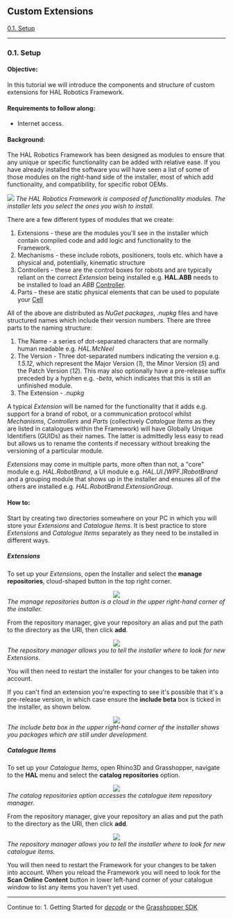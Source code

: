 ## Custom Extensions

[0.1. Setup](#01-setup)

---
### 0.1. Setup

#### Objective:

In this tutorial we will introduce the components and structure of custom extensions for HAL Robotics Framework.

#### Requirements to follow along:

- Internet access.

#### Background:

The HAL Robotics Framework has been designed as modules to ensure that any unique or specific functionality can be added with relative ease. If you have already installed the software you will have seen a list of some of those modules on the right-hand side of the installer, most of which add functionality, and compatibility, for specific robot OEMs.

[<img src="../../assets/images/Overview/01InstallerPackages.PNG">](../../assets/images/Overview/01InstallerPackages.PNG)
<em>The HAL Robotics Framework is composed of functionality modules. The installer lets you select the ones you wish to install.</em>

There are a few different types of modules that we create:
1. Extensions - these are the modules you'll see in the installer which contain compiled code and add logic and functionality to the Framework.
2. Mechanisms - these include robots, positioners, tools etc. which have a physical and, potentially, kinematic structure
3. Controllers - these are the control boxes for robots and are typically reliant on the correct _Extension_ being installed e.g. **HAL.ABB** needs to be installed to load an _ABB_ [Controller](../../Overview/Glossary.md#controller).
4. Parts - these are static physical elements that can be used to populate your [Cell](../../Overview/Glossary.md#cell)

All of the above are distributed as _NuGet packages_, _.nupkg_ files and have structured names which include their version numbers. There are three parts to the naming structure:
1. The Name - a series of dot-separated characters that are normally human readable e.g. _HAL.McNeel_
2. The Version - Three dot-separated numbers indicating the version e.g. _1.5.12_, which represent the Major Version (_1_), the Minor Version (_5_) and the Patch Version (_12_). This may also optionally have a pre-release suffix preceded by a hyphen e.g. _-beta_, which indicates that this is still an unfinished module.
3. The Extension - _.nupkg_

A typical _Extension_ will be named for the functionality that it adds e.g. support for a brand of robot, or a communication protocol whilst _Mechanisms_, _Controllers_ and _Parts_ (collectively _Catalogue Items_ as they are listed in catalogues within the Framework) will have Globally Unique Identifiers (GUIDs) as their names. The latter is admittedly less easy to read but allows us to rename the contents if necessary without breaking the versioning of a particular module.

_Extensions_ may come in multiple parts, more often than not, a "core" module e.g. _HAL.RobotBrand_, a UI module e.g. _HAL.UI.[WPF.]RobotBrand_ and a grouping module that shows up in the installer and ensures all of the others are installed e.g. _HAL.RobotBrand.ExtensionGroup_.

#### How to:

Start by creating two directories somewhere on your PC in which you will store your _Extensions_ and _Catalogue Items_. It is best practice to store _Extensions_ and _Catalogue Items_ separately as they need to be installed in different ways.

##### Extensions

To set up your _Extensions_, open the Installer and select the **manage repositories**, cloud-shaped button in the top right corner.

[<center><img src="../../assets/images/Overview/01InstallerPackages-AccessRepositories.png"></center>](../../assets/images/Overview/01InstallerPackages-AccessRepositories.png)
<em>The manage repositories button is a cloud in the upper right-hand corner of the installer.</em>

From the repository manager, give your repository an alias and put the path to the directory as the URI, then click **add**. 

[<center><img src="../../assets/images/Overview/01InstallerPackages-Repositories.png"></center>](../../assets/images/Overview/01InstallerPackages-Repositories.png)
<em>The repository manager allows you to tell the installer where to look for new Extensions.</em>

You will then need to restart the installer for your changes to be taken into account.

If you can't find an extension you're expecting to see it's possible that it's a pre-release version, in which case ensure the **include beta** box is ticked in the installer, as shown below.

[<center><img src="../../assets/images/Overview/01InstallerPackages-IncludeBeta.png"></center>](../../assets/images/Overview/01InstallerPackages-IncludeBeta.png)
<em>The include beta box in the upper right-hand corner of the installer shows you packages which are still under development.</em>

##### Catalogue Items

To set up your _Catalogue Items_, open Rhino3D and Grasshopper, navigate to the **HAL** menu and select the **catalog repositories** option.

[<center><img src="../../assets/images/Overview/01CataloguePackages-AccessRepositories.png"></center>](../../assets/images/Overview/01CataloguePackages-AccessRepositories.png)
<em>The catalog repositories option accesses the catalogue item repository manager.</em>

From the repository manager, give your repository an alias and put the path to the directory as the URI, then click **add**. 

[<center><img src="../../assets/images/Overview/01CataloguePackages-Repositories.png"></center>](../../assets/images/Overview/01CataloguePackages-Repositories.png)
<em>The repository manager allows you to tell the installer where to look for new catalogue items.</em>

You will then need to restart the Framework for your changes to be taken into account. When you reload the Framework you will need to look for the **Scan Online Content** button in lower left-hand corner of your catalogue window to list any items you haven't yet used.

---

Continue to: 1. Getting Started for [_decode_](../../decode/1-Getting-Started/Contents.md#1-getting-started) or the [Grasshopper SDK](../../Grasshopper/1-Getting-Started/Contents.md#1-getting-started)